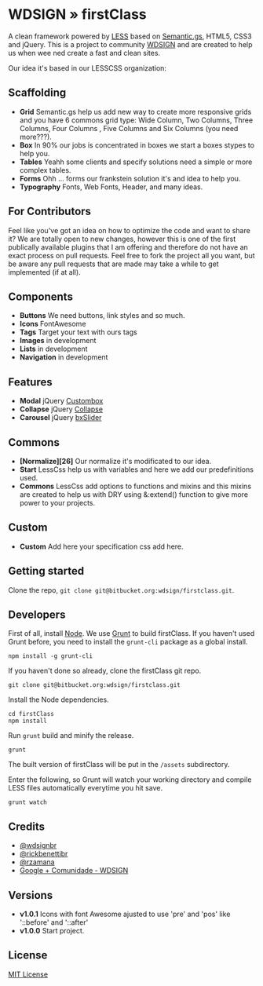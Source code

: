 WDSIGN » firstClass
=====================================
A clean framework powered by [LESS][1] based on [Semantic.gs][2], HTML5, CSS3 and jQuery.
This is a project to community [WDSIGN][93] and are created to help us when wee ned create a fast and clean sites.

Our idea it's based in our LESSCSS organization:

## Scaffolding

* **Grid**
	Semantic.gs help us add new way to create more responsive grids and you have 6 commons grid type: Wide Column, Two Columns, Three Columns, Four Columns , Five Columns and Six Columns (you need more???).
* **Box**
	In 90% our jobs is concentrated in boxes we start a boxes stypes to help you.
* **Tables**
	Yeahh some clients and specify solutions need a simple or more complex tables.
* **Forms**
	Ohh ... forms our frankstein solution it's and idea to help you.
* **Typography**
	Fonts, Web Fonts, Header, and many ideas.

For Contributors
----------------

Feel like you've got an idea on how to optimize the code and want to share it? We are totally open to new changes, however this is one of the first publically available plugins that I am offering and therefore do not have an exact process on pull requests. Feel free to fork the project all you want, but be aware any pull requests that are made may take a while to get implemented (if at all).


## Components

* **Buttons**
	We need buttons, link styles and so much.
* **Icons**
	FontAwesome
* **Tags**
	Target your text with ours tags
* **Images**
	in development
* **Lists**
	in development
* **Navigation**
	in development

## Features

* **Modal**
	jQuery [Custombox][20]
* **Collapse**
	jQuery [Collapse][21]
* **Carousel**
	jQuery [bxSlider][22]

## Commons

* **[Normalize][26]**
	Our normalize it's modificated to our idea.
* **Start**
	LessCss help us with variables and here we add our predefinitions used.
* **Commons**
	LessCss add options to functions and mixins and this mixins are created to help us with DRY using &:extend() function to give more power to your projects.

## Custom
* **Custom**
	Add here your specification css add here.

## Getting started

Clone the repo, `git clone git@bitbucket.org:wdsign/firstclass.git`.

## Developers

First of all, install [Node][5]. We use [Grunt][6] to build firstClass. If you haven't used Grunt before, you need to install the `grunt-cli` package as a global install.

```
npm install -g grunt-cli
```

If you haven't done so already, clone the firstClass git repo.

```
git clone git@bitbucket.org:wdsign/firstclass.git
```
Install the Node dependencies.

```
cd firstClass
npm install
```

Run `grunt` build and minify the release.

```
grunt
```

The built version of firstClass will be put in the `/assets` subdirectory.

Enter the following, so Grunt will watch your working directory and compile LESS files automatically everytime you hit save.

```
grunt watch
```


## Credits

- [@wdsignbr][90]
- [@rickbenettibr][91]
- [@rzamana][92]
- [Google + Comunidade - WDSIGN][93]


## Versions

- **v1.0.1** Icons with font Awesome ajusted to use 'pre' and 'pos' like '::before' and '::after'
- **v1.0.0** Start project.


## License

[MIT License](http://en.wikipedia.org/wiki/MIT_License)


[1]: http://lesscss.org
[2]: https://github.com/twigkit/semantic.gs/
[5]: http://nodejs.org
[6]: http://gruntjs.com

[20]: http://dixso.github.io/custombox/
[21]: https://github.com/danielstocks/jQuery-Collapse
[22]: https://github.com/wandoledzep/bxslider-4
[24]: https://github.com/simonsmith/jquery.herotabs

[90]: http://twitter.com/wdsignbr
[91]: http://twitter.com/rickbenettibr
[92]: http://twitter.com/rzamana
[93]: https://plus.google.com/u/0/communities/104431911254900556469
